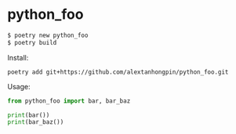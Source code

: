 # python_foo

```bash
$ poetry new python_foo
$ poetry build
```

Install:

```
poetry add git+https://github.com/alextanhongpin/python_foo.git
```

Usage:
```python
from python_foo import bar, bar_baz

print(bar())
print(bar_baz())
```
